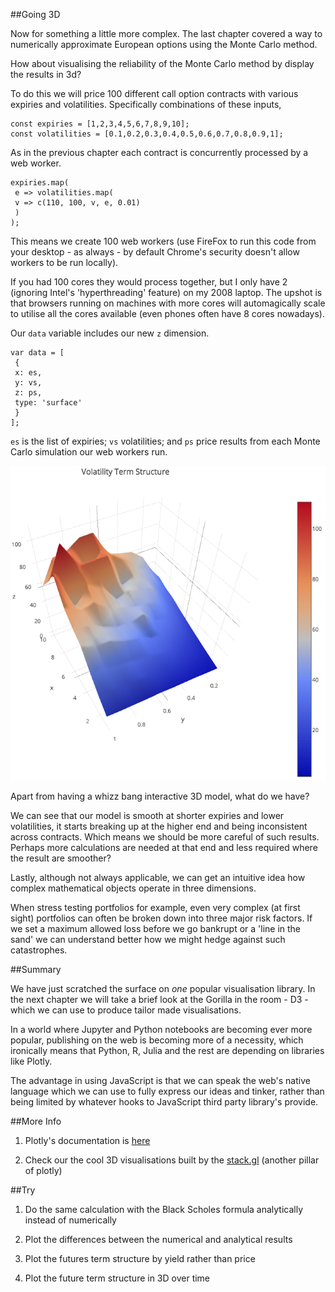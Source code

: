 ##Going 3D

Now for something a little more complex. The last chapter covered a way to numerically approximate European options using the Monte Carlo method.

How about visualising the reliability of the Monte Carlo method by display the results in 3d?

To do this we will price 100 different call option contracts with various expiries and volatilities. Specifically combinations of these inputs,

~~~~~~~~
const expiries = [1,2,3,4,5,6,7,8,9,10];
const volatilities = [0.1,0.2,0.3,0.4,0.5,0.6,0.7,0.8,0.9,1];
~~~~~~~~

As in the previous chapter each contract is concurrently processed by a web worker.

~~~~~~~~
expiries.map(
 e => volatilities.map(
 v => c(110, 100, v, e, 0.01)
 )
);
~~~~~~~~

This means we create 100 web workers (use FireFox to run this code from your desktop - as always - by default Chrome's security doesn't allow workers to be run locally).

If you had 100 cores they would process together, but I only have 2 (ignoring Intel's 'hyperthreading' feature) on my 2008 laptop. The upshot is that browsers running on machines with more cores will automagically scale to utilise all the cores available (even phones often have 8 cores nowadays).

Our `data` variable includes our new `z` dimension.

~~~~~~~~
var data = [
 {
 x: es,
 y: vs,
 z: ps,
 type: 'surface'
 }
];
~~~~~~~~

`es` is the list of expiries; `vs` volatilities; and `ps` price results from each Monte Carlo simulation our web workers run. 

![3D Volatility Term Structure](images/09_3d_term_structure.png)

Apart from having a whizz bang interactive 3D model, what do we have?

We can see that our model is smooth at shorter expiries and lower volatilities, it starts breaking up at the higher end and being inconsistent across contracts. Which means we should be more careful of such results. Perhaps more calculations are needed at that end and less required where the result are smoother?

Lastly, although not always applicable, we can get an intuitive idea how complex mathematical objects operate in three dimensions.

When stress testing portfolios for example, even very complex (at first sight) portfolios can often be broken down into three major risk factors. If we set a maximum allowed loss before we go bankrupt or a 'line in the sand' we can understand better how we might hedge against such catastrophes.

##Summary

We have just scratched the surface on *one* popular visualisation library. In the next chapter we will take a brief look at the Gorilla in the room - D3 - which we can use to produce tailor made visualisations.

In a world where Jupyter and Python notebooks are becoming ever more popular, publishing on the web is becoming more of a necessity, which ironically means that Python, R, Julia and the rest are depending on libraries like Plotly.

The advantage in using JavaScript is that we can speak the web's native language which we can use to fully express our ideas and tinker, rather than being limited by whatever hooks to JavaScript third party library's provide.

##More Info

1) Plotly's documentation is [here](https://plot.ly/javascript/)

2) Check our the cool 3D visualisations built by the [stack.gl](http://stack.gl/) (another pillar of plotly)

##Try

1) Do the same calculation with the  Black Scholes formula analytically instead of numerically

2) Plot the differences between the numerical and analytical results

3) Plot the futures term structure by yield rather than price

4) Plot the future term structure in 3D over time
